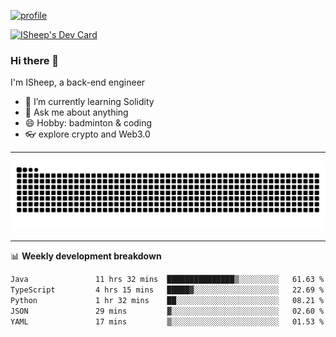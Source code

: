 [![profile](https://user-images.githubusercontent.com/54968314/208005045-e4b42f3b-833d-4242-bfcc-e764865553a2.svg)](https://www.calligrapher.ai/)

<a href="https://app.daily.dev/linziyang1106"><img src="https://api.daily.dev/devcards/v2/i4Spwx5Skx5FpTqWcwoit.png?r=kgx&type=wide" width="652" alt="ISheep's Dev Card"/></a>

### Hi there 🐏

I'm ISheep, a back-end engineer

- 🔭 I’m currently learning Solidity
- 💬 Ask me about anything
- 😄 Hobby: badminton & coding
- 👓 explore crypto and Web3.0

-------

![](https://raw.githubusercontent.com/ISheepp/ISheepp/output/github-contribution-grid-snake.svg)

-------

📊 **Weekly development breakdown**
<!--START_SECTION:waka-->

```txt
Java               11 hrs 32 mins  ███████████████▒░░░░░░░░░   61.63 %
TypeScript         4 hrs 15 mins   █████▓░░░░░░░░░░░░░░░░░░░   22.69 %
Python             1 hr 32 mins    ██░░░░░░░░░░░░░░░░░░░░░░░   08.21 %
JSON               29 mins         ▓░░░░░░░░░░░░░░░░░░░░░░░░   02.60 %
YAML               17 mins         ▒░░░░░░░░░░░░░░░░░░░░░░░░   01.53 %
```

<!--END_SECTION:waka-->
